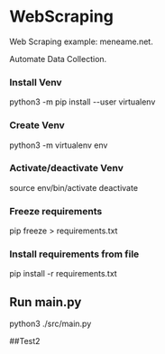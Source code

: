 # WebScraping
Web Scraping example: meneame.net. 

Automate Data Collection.

### Install Venv
python3 -m pip install --user virtualenv
### Create Venv
python3 -m virtualenv env
### Activate/deactivate Venv
source env/bin/activate
deactivate
### Freeze requirements
pip freeze > requirements.txt
### Install requirements from file
pip install -r requirements.txt

## Run main.py
python3 ./src/main.py

##Test2

